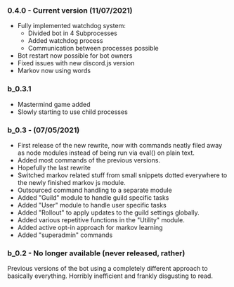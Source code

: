 ### 0.4.0 - Current version (11/07/2021)
- Fully implemented watchdog system:
  - Divided bot in 4 Subprocesses
  - Added watchdog process
  - Communication between processes possible
- Bot restart now possible for bot owners
- Fixed issues with new discord.js version
- Markov now using words

### b_0.3.1

- Mastermind game added
- Slowly starting to use child processes

### b_0.3 - (07/05/2021)

- First release of the new rewrite, now with commands neatly filed away as node modules instead of being run via eval() on plain text. 
- Added most commands of the previous versions.
- Hopefully the last rewrite
- Switched markov related stuff from small snippets dotted everywhere to the newly finished markov js module.
- Outsourced command handling to a separate module
- Added "Guild" module to handle guild specific tasks
- Added "User" module to handle user specific tasks
- Added "Rollout" to apply updates to the guild settings globally.
- Added various repetitive functions in the "Utility" module.
- Added active opt-in approach for markov learning
- Added "superadmin" commands


### b_0.2 - No longer available (never released, rather)

Previous versions of the bot using a completely different approach to basically everything. Horribly inefficient and frankly disgusting to read.
